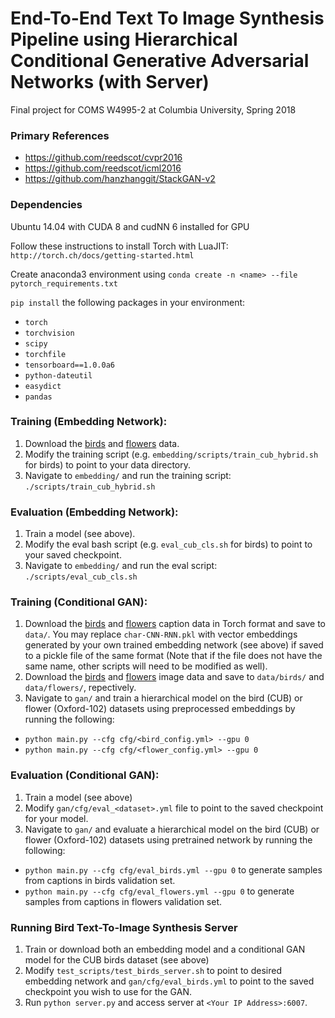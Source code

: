# End-To-End Text To Image Synthesis Pipeline using Hierarchical Conditional Generative Adversarial Networks (with Server)
Final project for COMS W4995-2 at Columbia University, Spring 2018

### Primary References
- https://github.com/reedscot/cvpr2016
- https://github.com/reedscot/icml2016
- https://github.com/hanzhanggit/StackGAN-v2

### Dependencies
Ubuntu 14.04 with CUDA 8 and cudNN 6 installed for GPU

Follow these instructions to install Torch with LuaJIT: `http://torch.ch/docs/getting-started.html`

Create anaconda3 environment using `conda create -n <name> --file pytorch_requirements.txt`

`pip install` the following packages in your environment:
- `torch`
- `torchvision`
- `scipy`
- `torchfile`
- `tensorboard==1.0.0a6`
- `python-dateutil`
- `easydict`
- `pandas`

### Training (Embedding Network):

1. Download the [birds](https://drive.google.com/open?id=0B0ywwgffWnLLZW9uVHNjb2JmNlE)
 and [flowers](https://drive.google.com/open?id=0B0ywwgffWnLLcms2WWJQRFNSWXM) data.
2. Modify the training script (e.g. `embedding/scripts/train_cub_hybrid.sh` for birds) to point to your data directory.
3. Navigate to `embedding/` and run the training script: `./scripts/train_cub_hybrid.sh`

### Evaluation (Embedding Network):

1. Train a model (see above).
2. Modify the eval bash script (e.g. `eval_cub_cls.sh` for birds) to point to your saved checkpoint.
3. Navigate to `embedding/` and run the eval script: `./scripts/eval_cub_cls.sh`

### Training (Conditional GAN):

1. Download the [birds](https://drive.google.com/file/d/0B0ywwgffWnLLLUc2WHYzM0Q2eWc/view?usp=sharing) and [flowers](https://drive.google.com/file/d/0B0ywwgffWnLLMl9uOU91MV80cVU/view?usp=sharing) caption data in Torch format and save to `data/`.  You may replace `char-CNN-RNN.pkl` with vector embeddings generated by your own trained embedding network (see above) if saved to a pickle file of the same format (Note that if the file does not have the same name, other scripts will need to be modified as well). 
2. Download the [birds](http://www.vision.caltech.edu/visipedia/CUB-200-2011.html) and [flowers](http://www.robots.ox.ac.uk/~vgg/data/flowers/102) image data and save to `data/birds/` and `data/flowers/`, repectively.
3. Navigate to `gan/` and train a hierarchical model on the bird (CUB) or flower (Oxford-102) datasets using preprocessed embeddings by running the following:
  -  `python main.py --cfg cfg/<bird_config.yml> --gpu 0`
  -  `python main.py --cfg cfg/<flower_config.yml> --gpu 0`
  
### Evaluation (Conditional GAN):

1. Train a model (see above)
2. Modify `gan/cfg/eval_<dataset>.yml` file to point to the saved checkpoint for your model.
3. Navigate to `gan/` and evaluate a hierarchical model on the bird (CUB) or flower (Oxford-102) datasets using pretrained network by running the following:
  - `python main.py --cfg cfg/eval_birds.yml --gpu 0` to generate samples from captions in birds validation set.
  - `python main.py --cfg cfg/eval_flowers.yml --gpu 0` to generate samples from captions in flowers validation set.
  
### Running Bird Text-To-Image Synthesis Server

1. Train or download both an embedding model and a conditional GAN model for the CUB birds dataset (see above)
2. Modify `test_scripts/test_birds_server.sh` to point to desired embedding network and `gan/cfg/eval_birds.yml` to point to the saved checkpoint you wish to use for the GAN.
3. Run `python server.py` and access server at `<Your IP Address>:6007`.

